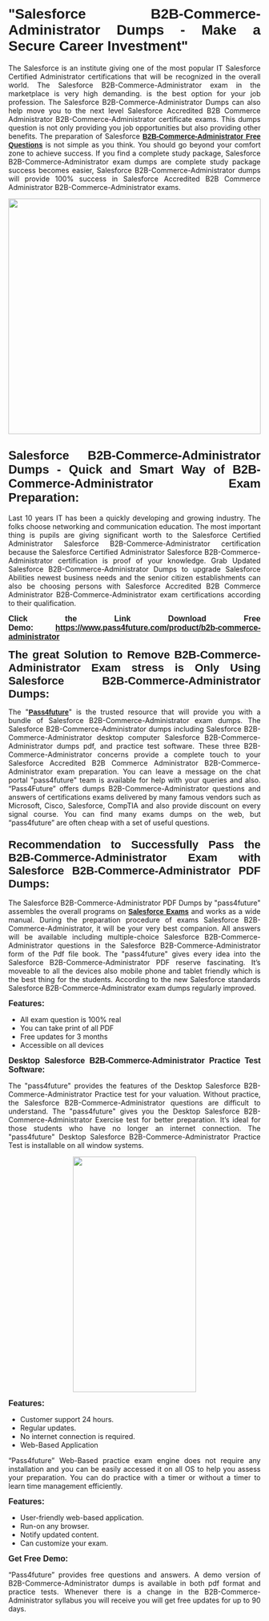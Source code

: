 
<h1 style="text-align: justify;"><span style="font-family:Tahoma,Geneva,sans-serif;"><strong>"Salesforce B2B-Commerce-Administrator Dumps - Make a Secure Career Investment"</strong></span></h1>

<p style="text-align: justify;">The Salesforce is an institute giving one of the most popular IT Salesforce Certified Administrator certifications that will be recognized in the overall world. The Salesforce B2B-Commerce-Administrator exam in the marketplace is very high demanding. is the best option for your job profession. The Salesforce B2B-Commerce-Administrator Dumps can also help move you to the next level Salesforce Accredited B2B Commerce Administrator B2B-Commerce-Administrator certificate exams. This dumps question is not only providing you job opportunities but also providing other benefits. The preparation of Salesforce <span style="font-family:Tahoma,Geneva,sans-serif;"><strong><a href="https://www.pass4future.com/questions/salesforce/b2b-commerce-administrator">B2B-Commerce-Administrator Free Questions</a></strong></span> is not simple as you think. You should go beyond your comfort zone to achieve success. If you find a complete study package, Salesforce B2B-Commerce-Administrator exam dumps are complete study package success becomes easier, Salesforce B2B-Commerce-Administrator dumps will provide 100% success in Salesforce Accredited B2B Commerce Administrator B2B-Commerce-Administrator exams.</p>

<p style="text-align: justify;"><a href="https://www.pass4future.com/product/b2b-commerce-administrator"><img alt="" src="https://lh3.googleusercontent.com/pw/AM-JKLVhEO4I138wJzOepD3laGU-R1M7eT-OTYdow6pCESip26lSeaxxzS9BVWUKuzj1e3L_MoxCfVgBEvV8ODwl1LGzlZbt6HJm3NXXplPwnYiBfuYM_eQCcVVRMaAwHdsl3AhHOZS-up7mzwmd4i4EpEGq=w1112-h625-no?authuser=0" style="width: 100%; height: 470px;" /></a></p>

<h2 style="text-align: justify;"><span style="font-size:24px;"><strong><span style="font-family:Tahoma,Geneva,sans-serif;">Salesforce B2B-Commerce-Administrator Dumps - Quick and Smart Way of B2B-Commerce-Administrator Exam Preparation:</span></strong></span></h2>

<p style="text-align: justify;">Last 10 years IT has been a quickly developing and growing industry. The folks choose networking and communication education. The most important thing is pupils are giving significant worth to the Salesforce Certified Administrator Salesforce B2B-Commerce-Administrator certification because the Salesforce Certified Administrator Salesforce B2B-Commerce-Administrator certification is proof of your knowledge. Grab Updated Salesforce B2B-Commerce-Administrator Dumps to upgrade Salesforce Abilities newest business needs and the senior citizen establishments can also be choosing persons with Salesforce Accredited B2B Commerce Administrator B2B-Commerce-Administrator exam certifications according to their qualification.</p>

<p style="text-align: justify;"><strong><span style="font-family:Lucida Sans Unicode,Lucida Grande,sans-serif;"><span style="font-size:16px;">Click the Link Download Free Demo: <a href="https://www.pass4future.com/product/b2b-commerce-administrator">https://www.pass4future.com/product/b2b-commerce-administrator</a></span></span></strong></p>

<p style="text-align: justify;"><strong><span style="font-size:22px;"><span style="font-family:Tahoma,Geneva,sans-serif;">The great Solution to Remove B2B-Commerce-Administrator Exam stress is Only Using Salesforce B2B-Commerce-Administrator Dumps:</span></span></strong></p>

<p style="text-align: justify;">The "<span style="font-family:Lucida Sans Unicode,Lucida Grande,sans-serif;"><a href="https://www.pass4future.com/"><strong>Pass4future</strong></a></span>" is the trusted resource that will provide you with a bundle of Salesforce B2B-Commerce-Administrator exam dumps. The Salesforce B2B-Commerce-Administrator dumps including Salesforce B2B-Commerce-Administrator desktop computer Salesforce B2B-Commerce-Administrator dumps pdf, and practice test software. These three B2B-Commerce-Administrator concerns provide a complete touch to your Salesforce Accredited B2B Commerce Administrator B2B-Commerce-Administrator exam preparation. You can leave a message on the chat portal "pass4future" team is available for help with your queries and also. “Pass4Future” offers dumps B2B-Commerce-Administrator questions and answers of certifications exams delivered by many famous vendors such as Microsoft, Cisco, Salesforce, CompTIA and also provide discount on every signal course. You can find many exams dumps on the web, but “pass4future” are often cheap with a set of useful questions.</p>

<h3 style="text-align: justify;"><span style="font-size:22px;"><strong><span style="font-family:Tahoma,Geneva,sans-serif;">Recommendation to Successfully Pass the B2B-Commerce-Administrator Exam with Salesforce B2B-Commerce-Administrator PDF Dumps:</span></strong></span></h3>

<p style="text-align: justify;">The Salesforce B2B-Commerce-Administrator PDF Dumps by "pass4future" assembles the overall programs on <span style="font-family:Lucida Sans Unicode,Lucida Grande,sans-serif;"><strong><a href="https://www.pass4future.com/salesforce">Salesforce Exams</a></strong></span> and works as a wide manual. During the preparation procedure of exams Salesforce B2B-Commerce-Administrator, it will be your very best companion. All answers will be available including multiple-choice Salesforce B2B-Commerce-Administrator questions in the Salesforce B2B-Commerce-Administrator form of the Pdf file book. The "pass4future" gives every idea into the Salesforce B2B-Commerce-Administrator PDF reserve fascinating. It’s moveable to all the devices also mobile phone and tablet friendly which is the best thing for the students. According to the new Salesforce standards Salesforce B2B-Commerce-Administrator exam dumps regularly improved.</p>

<p style="text-align: justify;"><span style="font-family:Lucida Sans Unicode,Lucida Grande,sans-serif;"><span style="font-size:16px;"><strong>Features:</strong></span></span></p>

<ul>
	<li style="text-align: justify;">All exam question is 100% real</li>
	<li style="text-align: justify;">You can take print of all PDF</li>
	<li style="text-align: justify;">Free updates for 3 months </li>
	<li style="text-align: justify;">Accessible on all devices</li>
</ul>

<p style="text-align: justify;"><span style="font-family:Tahoma,Geneva,sans-serif;"><span style="font-size:16px;"><strong>Desktop Salesforce B2B-Commerce-Administrator Practice Test Software:</strong></span></span></p>

<p style="text-align: justify;">The "pass4future" provides the features of the Desktop Salesforce B2B-Commerce-Administrator Practice test for your valuation. Without practice, the Salesforce B2B-Commerce-Administrator questions are difficult to understand. The "pass4future" gives you the Desktop Salesforce B2B-Commerce-Administrator Exercise test for better preparation. It’s ideal for those students who have no longer an internet connection. The "pass4future" Desktop Salesforce B2B-Commerce-Administrator Practice Test is installable on all window systems.</p>

<p style="text-align: center;"><a href="https://www.pass4future.com/product/b2b-commerce-administrator"><img alt="" src="https://lh3.googleusercontent.com/pw/AM-JKLV3yUm3jiqqIo1xIsj1VJ_UeysYexQY-pRYO0rIFl3vg11QZioN-gzffpw2AfKqFynWuvoXOreWrWS0swpr4xmOSWfwII2jvatteuqrfxiWGFBSHPiZUCoi33jqeymK5dmu-0enyX6tayRCAMHw05jv=s625-no?authuser=0" style="width: 70%; height: 470px;" /></a></p>

<p style="text-align: justify;"><span style="font-size:16px;"><span style="font-family:Lucida Sans Unicode,Lucida Grande,sans-serif;"><strong>Features:</strong></span></span></p>

<ul>
	<li style="text-align: justify;">Customer support 24 hours. </li>
	<li style="text-align: justify;">Regular updates. </li>
	<li style="text-align: justify;">No internet connection is required.</li>
	<li style="text-align: justify;">Web-Based Application</li>
</ul>

<p style="text-align: justify;">“Pass4future” Web-Based practice exam engine does not require any installation and you can be easily accessed it on all OS to help you assess your preparation. You can do practice with a timer or without a timer to learn time management efficiently.</p>

<p style="text-align: justify;"><strong><span style="font-size:16px;"><span style="font-family:Lucida Sans Unicode,Lucida Grande,sans-serif;">Features:</span></span></strong></p>

<ul>
	<li style="text-align: justify;">User-friendly web-based application.</li>
	<li style="text-align: justify;">Run-on any browser. </li>
	<li style="text-align: justify;">Notify updated content.</li>
	<li style="text-align: justify;">Can customize your exam.</li>
</ul>

<p style="text-align: justify;"><span style="font-size:16px;"><span style="font-family:Lucida Sans Unicode,Lucida Grande,sans-serif;"><strong>Get Free Demo:</strong></span></span></p>

<p style="text-align: justify;">“Pass4future” provides free questions and answers. A demo version of B2B-Commerce-Administrator dumps is available in both pdf format and practice tests. Whenever there is a change in the B2B-Commerce-Administrator syllabus you will receive you will get free updates for up to 90 days. </p>
